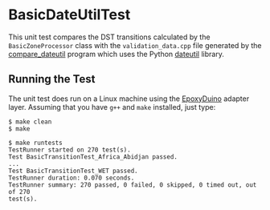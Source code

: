 # BasicDateUtilTest

This unit test compares the DST transitions calculated by the
`BasicZoneProcessor` class with the `validation_data.cpp` file generated by the
[compare_dateutil](../tools/compare_dateutil) program which uses the
Python [dateutil](https://pypi.org/project/python-dateutil/) library.

## Running the Test

The unit test does run on a Linux machine using the
[EpoxyDuino](https://github.com/bxparks/EpoxyDuino) adapter layer.
Assuming that you have `g++` and `make` installed, just type:

```
$ make clean
$ make

$ make runtests
TestRunner started on 270 test(s).        
Test BasicTransitionTest_Africa_Abidjan passed.
...
Test BasicTransitionTest_WET passed.
TestRunner duration: 0.070 seconds.
TestRunner summary: 270 passed, 0 failed, 0 skipped, 0 timed out, out of 270
test(s).
```
